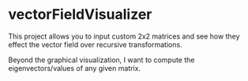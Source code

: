 # vectorFieldVisualizer
 
This project allows you to input custom 2x2 matrices and see how they effect the vector field over recursive transformations.

Beyond the graphical visualization, I want to compute the eigenvectors/values of any given matrix.